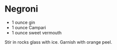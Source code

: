 # Negroni

- 1 ounce gin
- 1 ounce Campari
- 1 ounce sweet vermouth

Stir in rocks glass with ice. Garnish with orange peel.
